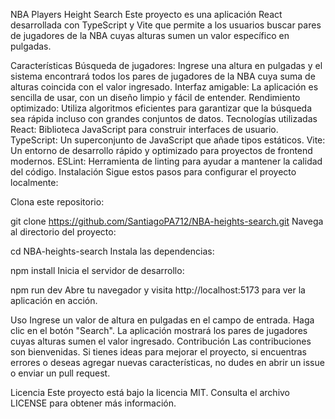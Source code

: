 NBA Players Height Search
Este proyecto es una aplicación React desarrollada con TypeScript y Vite que permite a los usuarios buscar pares de jugadores de la NBA cuyas alturas sumen un valor específico en pulgadas.

Características
Búsqueda de jugadores: Ingrese una altura en pulgadas y el sistema encontrará todos los pares de jugadores de la NBA cuya suma de alturas coincida con el valor ingresado.
Interfaz amigable: La aplicación es sencilla de usar, con un diseño limpio y fácil de entender.
Rendimiento optimizado: Utiliza algoritmos eficientes para garantizar que la búsqueda sea rápida incluso con grandes conjuntos de datos.
Tecnologías utilizadas
React: Biblioteca JavaScript para construir interfaces de usuario.
TypeScript: Un superconjunto de JavaScript que añade tipos estáticos.
Vite: Un entorno de desarrollo rápido y optimizado para proyectos de frontend modernos.
ESLint: Herramienta de linting para ayudar a mantener la calidad del código.
Instalación
Sigue estos pasos para configurar el proyecto localmente:

Clona este repositorio:

git clone https://github.com/SantiagoPA712/NBA-heights-search.git
Navega al directorio del proyecto:



cd NBA-heights-search
Instala las dependencias:

npm install
Inicia el servidor de desarrollo:


npm run dev
Abre tu navegador y visita http://localhost:5173 para ver la aplicación en acción.

Uso
Ingrese un valor de altura en pulgadas en el campo de entrada.
Haga clic en el botón "Search".
La aplicación mostrará los pares de jugadores cuyas alturas sumen el valor ingresado.
Contribución
Las contribuciones son bienvenidas. Si tienes ideas para mejorar el proyecto, si encuentras errores o deseas agregar nuevas características, no dudes en abrir un issue o enviar un pull request.

Licencia
Este proyecto está bajo la licencia MIT. Consulta el archivo LICENSE para obtener más información.
